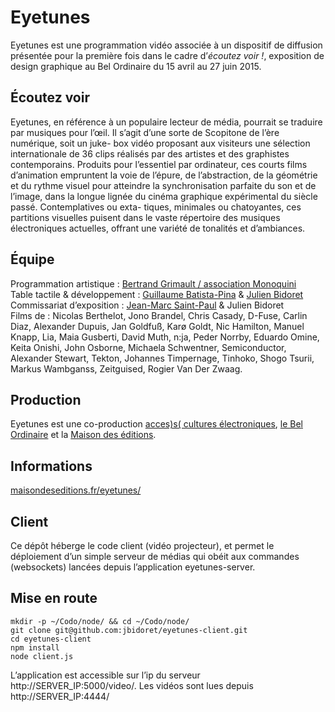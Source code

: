 # Eyetunes

Eyetunes est une programmation vidéo associée à un dispositif de diffusion présentée pour la première fois dans le cadre d’*écoutez voir !*, exposition de design graphique au Bel Ordinaire du 15 avril au 27 juin 2015.

## Écoutez voir

Eyetunes, en référence à un populaire lecteur de média, pourrait se traduire par musiques pour l’œil. Il s’agit d’une sorte de Scopitone de l’ère numérique, soit un juke- box vidéo proposant aux visiteurs une sélection internationale de 36 clips réalisés par des artistes et des graphistes contemporains. Produits pour l’essentiel par ordinateur, ces courts films d’animation empruntent la voie de l’épure, de l’abstraction, de la géométrie et du rythme visuel pour atteindre la synchronisation parfaite du son et de l’image, dans la longue lignée du cinéma graphique expérimental du siècle passé. Contemplatives ou exta- tiques, minimales ou chatoyantes, ces partitions visuelles puisent dans le vaste répertoire des musiques électroniques actuelles, offrant une variété de tonalités et d’ambiances.

## Équipe

Programmation artistique : [Bertrand Grimault / association Monoquini](http://monoquini.net/)   
Table tactile & développement : [Guillaume Batista-Pina](http://guillaumebatistapina.com/) & [Julien Bidoret](http://accentgrave.net/)  
Commissariat d’exposition : [Jean-Marc Saint-Paul](http://nuancierfantone.fr/) & Julien Bidoret  
Films de : Nicolas Berthelot, Jono Brandel, Chris Casady, D-Fuse, Carlin Diaz, Alexander Dupuis, Jan Goldfuß, Karø Goldt, Nic Hamilton, Manuel Knapp, Lia, Maia Gusberti, David Muth, n:ja, Peder Norrby, Eduardo Omine, Keita Onishi, John Osborne, Michaela Schwentner, Semiconductor, Alexander Stewart, Tekton, Johannes Timpernage, Tinhoko, Shogo Tsurii, Markus Wambganss, Zeitguised, Rogier Van Der Zwaag.

## Production

Eyetunes est une co-production [acces)s( cultures électroniques](http://acces-s.org/), [le Bel Ordinaire](http://belordinaire.agglo-pau.fr/) et la [Maison des éditions](http://maisondeseditions.fr/).

## Informations

[maisondeseditions.fr/eyetunes/](http://maisondeseditions.fr/eyetunes/)

## Client

Ce dépôt héberge le code client (vidéo projecteur), et permet le déploiement d’un simple serveur de médias qui obéit aux commandes (websockets) lancées depuis l’application eyetunes-server.


## Mise en route

```
mkdir -p ~/Codo/node/ && cd ~/Codo/node/
git clone git@github.com:jbidoret/eyetunes-client.git 
cd eyetunes-client
npm install
node client.js
```

L’application est accessible sur l’ip du serveur http://SERVER_IP:5000/video/. Les vidéos sont lues depuis http://SERVER_IP:4444/